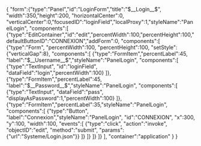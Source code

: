 {
"form":{"type":"Panel","id":"LoginForm","title":"$__Login__$", "width":350,"height":200, "horizontalCenter":0, "verticalCenter":0,"focusedID":"loginField","localProxy":1,"styleName":"PanelLogin",
"components":[
	{"type":"EditContainer","id":"edit","percentWidth":100,"percentHeight":100,"defaultButtonID":"CONNEXION","addForm":0,
	"components":[
		{"type":"Form", "percentWidth":100, "percentHeight":100, "setStyle":{"verticalGap":8},
		"components":[
			{"type":"FormItem","percentLabel":45, "label":"$__Username__$","styleName":"PanelLogin", "components":[
				{"type":"TextInput", "id":"loginField", "dataField":"login","percentWidth":100}
			]},
			{"type":"FormItem","percentLabel":45, "label":"$__Password__$","styleName":"PanelLogin", "components":[
				{"type":"TextInput", "dataField":"pass", "displayAsPassword":1,"percentWidth":100}
			]},
			{"type":"FormItem","percentLabel":35,"styleName":"PanelLogin", "components":[
				{"type":"Button", "label":"Connexion","styleName":"PanelLogin", "id":"CONNEXION", "x":300, "y":100, "width":100, "events":[
					{"type":"click", "action":"invoke", "objectID":"edit", "method":"submit", "params":{"url":"Systeme/Login.json"}}
				]}
			]}
		]}
	]}
],
"container":"application"
}
}
